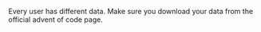 Every user has different data. Make sure you download your data from the official advent of code page.
